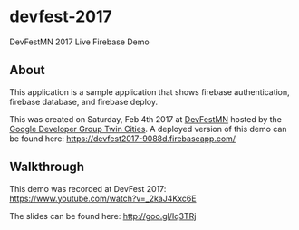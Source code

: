 # devfest-2017
DevFestMN 2017 Live Firebase Demo

## About
This application is a sample application that shows firebase authentication, firebase database, and firebase deploy.

This was created on Saturday, Feb 4th 2017 at [DevFestMN](https://devfest.mn/) hosted by the [Google Developer Group Twin Cities](https://www.meetup.com/gdg-tc/). A deployed version of this demo can be found here: https://devfest2017-9088d.firebaseapp.com/

## Walkthrough
This demo was recorded at DevFest 2017: https://www.youtube.com/watch?v=_2kaJ4Kxc6E

The slides can be found here: http://goo.gl/Iq3TRj
